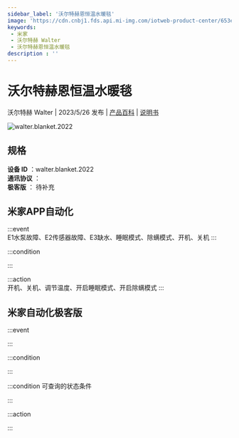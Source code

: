 ```yaml
---
sidebar_label: '沃尔特赫恩恒温水暖毯'
image: 'https://cdn.cnbj1.fds.api.mi-img.com/iotweb-product-center/653e75e603739e959b4709e3923fb924_1658677372918.png?GalaxyAccessKeyId=AKVGLQWBOVIRQ3XLEW&Expires=9223372036854775807&Signature=GWfN33/OfGdXzJdym29X9CaxoxY='
keywords: 
 - 米家
 - 沃尔特赫 Walter
 - 沃尔特赫恩恒温水暖毯
description : ''
---
```

# 沃尔特赫恩恒温水暖毯

沃尔特赫 Walter | 2023/5/26 发布 | [产品百科](https://home.mi.com/webapp/content/baike/product/index.html?model=walter.blanket.2022/) | [说明书](https://home.mi.com/views/introduction.html?model=walter.blanket.2022&region=cn)

![walter.blanket.2022](https://cdn.cnbj1.fds.api.mi-img.com/iotweb-product-center/653e75e603739e959b4709e3923fb924_1658677372918.png?GalaxyAccessKeyId=AKVGLQWBOVIRQ3XLEW&Expires=9223372036854775807&Signature=GWfN33/OfGdXzJdym29X9CaxoxY=)

## 规格  
> 
**设备 ID** ：walter.blanket.2022  
**通讯协议** ：  
**极客版**  ： 待补充 


## 米家APP自动化  

:::event  
E1水泵故障、E2传感器故障、E3缺水、睡眠模式、除螨模式、开机、关机
:::

:::condition  

:::

:::action   
开机、关机、调节温度、开启睡眠模式、开启除螨模式
:::

## 米家自动化极客版  

:::event  

:::

:::condition  

:::

:::condition 可查询的状态条件  

:::

:::action  

:::

        
